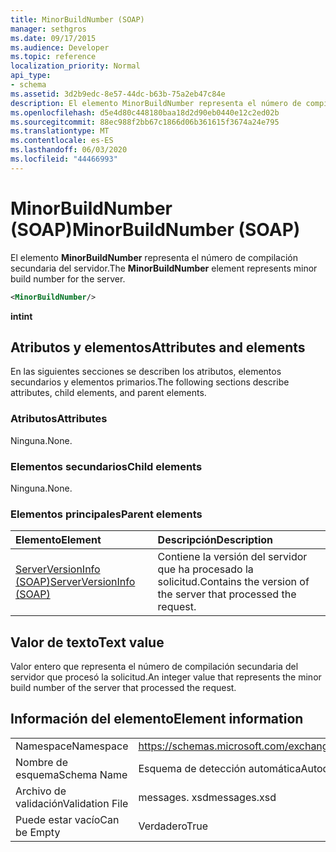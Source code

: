 ```yaml
---
title: MinorBuildNumber (SOAP)
manager: sethgros
ms.date: 09/17/2015
ms.audience: Developer
ms.topic: reference
localization_priority: Normal
api_type:
- schema
ms.assetid: 3d2b9edc-8e57-44dc-b63b-75a2eb47c84e
description: El elemento MinorBuildNumber representa el número de compilación secundaria del servidor.
ms.openlocfilehash: d5e4d80c448180baa18d2d90eb0440e12c2ed02b
ms.sourcegitcommit: 88ec988f2bb67c1866d06b361615f3674a24e795
ms.translationtype: MT
ms.contentlocale: es-ES
ms.lasthandoff: 06/03/2020
ms.locfileid: "44466993"
---
```

# <a name="minorbuildnumber-soap"></a><span data-ttu-id="623ac-103">MinorBuildNumber (SOAP)</span><span class="sxs-lookup"><span data-stu-id="623ac-103">MinorBuildNumber (SOAP)</span></span>

<span data-ttu-id="623ac-104">El elemento **MinorBuildNumber** representa el número de compilación secundaria del servidor.</span><span class="sxs-lookup"><span data-stu-id="623ac-104">The **MinorBuildNumber** element represents minor build number for the server.</span></span> 
  
```XML
<MinorBuildNumber/>
```

 <span data-ttu-id="623ac-105">**int**</span><span class="sxs-lookup"><span data-stu-id="623ac-105">**int**</span></span>
## <a name="attributes-and-elements"></a><span data-ttu-id="623ac-106">Atributos y elementos</span><span class="sxs-lookup"><span data-stu-id="623ac-106">Attributes and elements</span></span>

<span data-ttu-id="623ac-107">En las siguientes secciones se describen los atributos, elementos secundarios y elementos primarios.</span><span class="sxs-lookup"><span data-stu-id="623ac-107">The following sections describe attributes, child elements, and parent elements.</span></span>
  
### <a name="attributes"></a><span data-ttu-id="623ac-108">Atributos</span><span class="sxs-lookup"><span data-stu-id="623ac-108">Attributes</span></span>

<span data-ttu-id="623ac-109">Ninguna.</span><span class="sxs-lookup"><span data-stu-id="623ac-109">None.</span></span>
  
### <a name="child-elements"></a><span data-ttu-id="623ac-110">Elementos secundarios</span><span class="sxs-lookup"><span data-stu-id="623ac-110">Child elements</span></span>

<span data-ttu-id="623ac-111">Ninguna.</span><span class="sxs-lookup"><span data-stu-id="623ac-111">None.</span></span>
  
### <a name="parent-elements"></a><span data-ttu-id="623ac-112">Elementos principales</span><span class="sxs-lookup"><span data-stu-id="623ac-112">Parent elements</span></span>

|<span data-ttu-id="623ac-113">**Elemento**</span><span class="sxs-lookup"><span data-stu-id="623ac-113">**Element**</span></span>|<span data-ttu-id="623ac-114">**Descripción**</span><span class="sxs-lookup"><span data-stu-id="623ac-114">**Description**</span></span>|
|:-----|:-----|
|[<span data-ttu-id="623ac-115">ServerVersionInfo (SOAP)</span><span class="sxs-lookup"><span data-stu-id="623ac-115">ServerVersionInfo (SOAP)</span></span>](serverversioninfo-soap.md) <br/> |<span data-ttu-id="623ac-116">Contiene la versión del servidor que ha procesado la solicitud.</span><span class="sxs-lookup"><span data-stu-id="623ac-116">Contains the version of the server that processed the request.</span></span>  <br/> |
   
## <a name="text-value"></a><span data-ttu-id="623ac-117">Valor de texto</span><span class="sxs-lookup"><span data-stu-id="623ac-117">Text value</span></span>

<span data-ttu-id="623ac-118">Valor entero que representa el número de compilación secundaria del servidor que procesó la solicitud.</span><span class="sxs-lookup"><span data-stu-id="623ac-118">An integer value that represents the minor build number of the server that processed the request.</span></span>
  
## <a name="element-information"></a><span data-ttu-id="623ac-119">Información del elemento</span><span class="sxs-lookup"><span data-stu-id="623ac-119">Element information</span></span>

|||
|:-----|:-----|
|<span data-ttu-id="623ac-120">Namespace</span><span class="sxs-lookup"><span data-stu-id="623ac-120">Namespace</span></span>  <br/> |https://schemas.microsoft.com/exchange/2010/Autodiscover  <br/> |
|<span data-ttu-id="623ac-121">Nombre de esquema</span><span class="sxs-lookup"><span data-stu-id="623ac-121">Schema Name</span></span>  <br/> |<span data-ttu-id="623ac-122">Esquema de detección automática</span><span class="sxs-lookup"><span data-stu-id="623ac-122">Autodiscover schema</span></span>  <br/> |
|<span data-ttu-id="623ac-123">Archivo de validación</span><span class="sxs-lookup"><span data-stu-id="623ac-123">Validation File</span></span>  <br/> |<span data-ttu-id="623ac-124">messages. xsd</span><span class="sxs-lookup"><span data-stu-id="623ac-124">messages.xsd</span></span>  <br/> |
|<span data-ttu-id="623ac-125">Puede estar vacío</span><span class="sxs-lookup"><span data-stu-id="623ac-125">Can be Empty</span></span>  <br/> |<span data-ttu-id="623ac-126">Verdadero</span><span class="sxs-lookup"><span data-stu-id="623ac-126">True</span></span>  <br/> |
   

